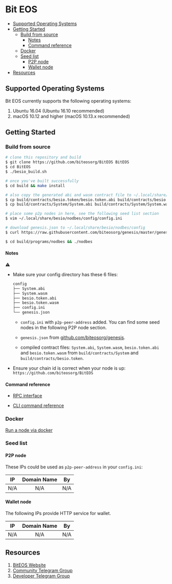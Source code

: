 # Bit EOS

<!-- vim-markdown-toc GFM -->

* [Supported Operating Systems](#supported-operating-systems)
* [Getting Started](#getting-started)
    * [Build from source](#build-from-source)
        * [Notes](#notes)
        * [Command reference](#command-reference)
    * [Docker](#docker)
    * [Seed list](#seed-list)
        * [P2P node](#p2p-node)
        * [Wallet node](#wallet-node)
* [Resources](#resources)

<!-- vim-markdown-toc -->

## Supported Operating Systems

Bit EOS currently supports the following operating systems:

1. Ubuntu 16.04 (Ubuntu 16.10 recommended)
2. macOS 10.12 and higher (macOS 10.13.x recommended)

## Getting Started

### Build from source

```bash
# clone this repository and build
$ git clone https://github.com/biteosorg/BitEOS BitEOS
$ cd BitEOS
$ ./besio_build.sh

# once you've built successfully
$ cd build && make install

# also copy the generated abi and wasm contract file to ~/.local/share/besio/nodbes/config
$ cp build/contracts/besio.token/besio.token.abi build/contracts/besio.token/besio.token.wasm ~/.local/share/besio/nodbes/config
$ cp build/contracts/System/System.abi build/contracts/System/System.wasm ~/.local/share/besio/nodbes/config

# place some p2p nodes in here, see the following seed list section
$ vim ~/.local/share/besio/nodbes/config/config.ini

# download genesis.json to ~/.local/share/besio/nodbes/config
$ curl https://raw.githubusercontent.com/biteosorg/genesis/master/genesis.json -o ~/.local/share/besio/nodbes/config/genesis.json

$ cd build/programs/nodbes && ./nodbes
```

#### Notes

:warning:

- Make sure your config directory has these 6 files:

    ```bash
    config
    ├── System.abi
    ├── System.wasm
    ├── besio.token.abi
    ├── besio.token.wasm
    ├── config.ini
    └── genesis.json
    ```

    - `config.ini` with `p2p-peer-address` added. You can find some seed nodes in the following P2P node section.

    - `genesis.json` from [github.com/biteosorg/genesis](https://raw.githubusercontent.com/biteosorg/genesis/master/genesis.json).

    - compiled contract files: `System.abi`, `System.wasm`, `besio.token.abi` and `besio.token.wasm` from `build/contracts/System` and `build/contracts/besio.token`.

- Ensure your chain id is correct when your node is up: `https://github.com/biteosorg/BitEOS`

#### Command reference

- [RPC interface](https://github.com/biteosorg/BitEOS)

- [CLI command reference](https://github.com/biteosorg/BitEOS)

### Docker

[Run a node via docker](https://github.com/biteosorg/BitEOS)

### Seed list

#### P2P node

These IPs could be used as `p2p-peer-address` in your `config.ini`:

IP                  | Domain Name                 | By
:----:              | :----:                      | :----:
N/A                 | N/A                         | N/A

#### Wallet node

The following IPs provide HTTP service for wallet.

IP                  | Domain Name            | By
:----:              | :----:                 | :----:
N/A                 | N/A                         | N/A

## Resources

1. [BitEOS Website](http://biteos.org)
2. [Community Telegram Group](http://biteos.org)
3. [Developer Telegram Group](http://biteos.org)
